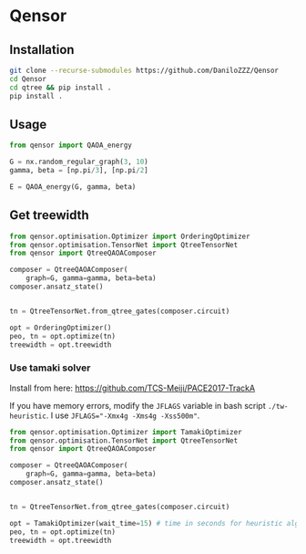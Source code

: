 # Qensor

## Installation

```bash
git clone --recurse-submodules https://github.com/DaniloZZZ/Qensor
cd Qensor
cd qtree && pip install .
pip install .
```


## Usage

```python
from qensor import QAOA_energy

G = nx.random_regular_graph(3, 10)
gamma, beta = [np.pi/3], [np.pi/2]

E = QAOA_energy(G, gamma, beta)
```

## Get treewidth

```python
from qensor.optimisation.Optimizer import OrderingOptimizer
from qensor.optimisation.TensorNet import QtreeTensorNet
from qensor import QtreeQAOAComposer

composer = QtreeQAOAComposer(
	graph=G, gamma=gamma, beta=beta)
composer.ansatz_state()


tn = QtreeTensorNet.from_qtree_gates(composer.circuit)

opt = OrderingOptimizer()
peo, tn = opt.optimize(tn)
treewidth = opt.treewidth

```

### Use tamaki solver


Install from here: https://github.com/TCS-Meiji/PACE2017-TrackA

If you have memory errors, modify the `JFLAGS` variable in bash script `./tw-heuristic`. I use `JFLAGS="-Xmx4g -Xms4g -Xss500m"`.

```python
from qensor.optimisation.Optimizer import TamakiOptimizer
from qensor.optimisation.TensorNet import QtreeTensorNet
from qensor import QtreeQAOAComposer

composer = QtreeQAOAComposer(
	graph=G, gamma=gamma, beta=beta)
composer.ansatz_state()


tn = QtreeTensorNet.from_qtree_gates(composer.circuit)

opt = TamakiOptimizer(wait_time=15) # time in seconds for heuristic algorithm
peo, tn = opt.optimize(tn)
treewidth = opt.treewidth

```

